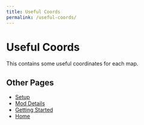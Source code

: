 ```yaml
---
title: Useful Coords
permalink: /useful-coords/
---
```


# Useful Coords

This contains some useful coordinates for each map.

## Other Pages

- [Setup](/setup)
- [Mod Details](/mod-details)
- [Getting Started](/getting-started)
- [Home](/)
